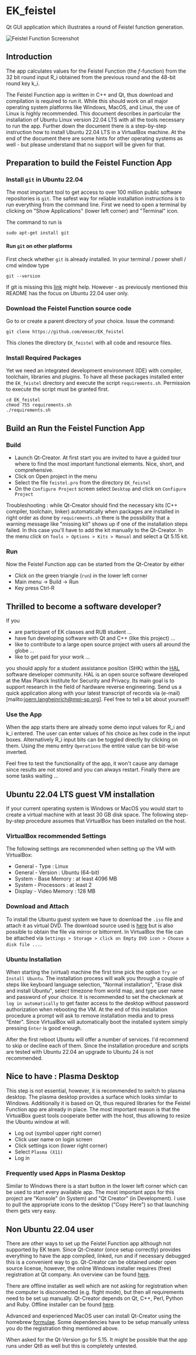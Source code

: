 # EK_feistel
Qt GUI application which illustrates a round of Feistel function generation.

![Feistel Function Screenshot](https://github.com/emsec/EK_feistel/blob/main/doc/screenshot.png "Feistel Function Screenshot")

## Introduction
The app calculates values for the Feistel Function (the _f_-function) from the 32 bit round input R_i obtained from the previous round and the 48-bit round key k_i.

The Feistel Function app is written in C++ and Qt, thus download and compilation is required to run it. While this should work on all major operating system platforms like Windows, MacOS, and Linux, the use of Linux is highly recommended. This document describes in particular the installation of Ubuntu Linux version 22.04 LTS with all the tools necessary to run the app. Further down the document there is a step-by-step instruction how to install Ubuntu 22.04 LTS in a VirtualBox machine. At the end of the document there are some hints for other operating systems as well - but please understand that no support will be given for that.

## Preparation to build the Feistel Function App
### Install `git` in Ubuntu 22.04
The most important tool to get access to over 100 million public software repositories is `git`. The safest way for reliable installation instructions is to run everything from the command line. First we need to open a terminal by clicking on "Show Applications" (lower left corner) and "Terminal" icon.

The command to run is
``` shell
sudo apt-get install git
```

#### Run `git` on other platforms
First check whether `git` is already installed. In your terminal / power shell / cmd window type
``` shell
git --version
```
If git is missing this [link](https://git-scm.com/book/en/v2/Getting-Started-Installing-Git) might help. However - as previously mentioned this README has the focus on Ubuntu 22.04 user only.

### Download the Feistel Function source code
Go to or create a parent directory of your choice. Issue the command:
``` shell
git clone https://github.com/emsec/EK_feistel
```
This clones the directory `EK_feistel` with all code and resource files.

### Install Required Packages
Yet we need an integrated development environment (IDE) with compiler, toolchain, libraries and plugins. To have all these packages installed enter the `EK_feistel` directory and execute the script `requirements.sh`. Permission to execute the script must be granted first.
``` shell
cd EK_feistel
chmod 755 requirements.sh
./requirements.sh
```

## Build an Run the Feistel Function App
### Build
* Launch Qt-Creator. At first start you are invited to have a guided tour where to find the most important functional elements. Nice, short, and comprehensive. 
* Click on Open project in the menu
* Select the file `feistel.pro` from the directory `EK_feistel`
* On the `Configure Project` screen select `Desktop` and click on `Configure Project`

Troubleshooting : while Qt-Creator should find the necessary kits (C++ compiler, toolchain, linker) automatically when packages are installed in right order as done by `requirements.sh` there is the possibility that a warning message like "missing kit" shows up if one of the installation steps failed. In this case you'll have to add the kit manually to the Qt-Creator. In the menu click on `Tools > Options > Kits > Manual` and select a Qt 5.15 kit.

### Run
Now the Feistel Function app can be started from the Qt-Creator by either
* Click on the green triangle (`run`) in the lower left corner
* Main menu -> Build -> Run
* Key press Ctrl-R

## Thrilled to become a software developer?
If you
* are participant of EK classes and RUB student ...
* have fun developing software with Qt and C++ (like this project) ...
* like to contribute to a large open source project with users all around the globe ...
* like to get paid for your work ...

you should apply for a student assistance position (SHK) within the [HAL](https://github.com/emsec/hal) software developer community. HAL is an open source software developed at the Max Planck Institute for Security and Privacy. Its main goal is to support research in the field of hardware reverse engineering.  Send us a quick application along with your latest transcript of records via (e-mail)[mailto:joern.langheinrich@mpi-sp.org]. Feel free to tell a bit about yourself!

### Use the App
When the app starts there are already some demo input values for R_i and k_i entered. The user can enter values of his choice as hex code in the input boxes. Alternatively R_i input bits can be toggled directly by clicking on them. Using the menu entry `Operations` the entire value can be bit-wise inverted.

Feel free to test the functionality of the app, it won't cause any damage since results are not stored and you can always restart.
Finally there are some tasks waiting ...

## Ubuntu 22.04 LTS guest VM installation
If your current operating system is Windows or MacOS you would start to create a virtual machine with at least 30 GB disk space. The following step-by-step procedure assumes that VirtualBox has been installed on the host.

### VirtualBox recommended Settings
The following settings are recommended when setting up the VM with VirtualBox:
* General - Type : Linux
* General - Version : Ubuntu (64-bit)
* System - Base Memory : at least 4096 MB
* System - Processors : at least 2
* Display - Video Memory : 128 MB

### Download and Attach
To install the Ubuntu guest system we have to download the `.iso` file and attach it as virtual DVD. The download source used is [here](https://releases.ubuntu.com/jammy/ubuntu-22.04.5-desktop-amd64.iso) but is also possible to obtain the file via mirror or bittorrent. In VirtualBox the file can be attached via `Settings > Storage > click on Empty DVD icon > Choose a disk file ...`.

### Ubuntu Installation
When starting the (virtual) machine the first time pick the option `Try or Install Ubuntu`. The installation process will walk you through a couple of steps like keyboard language selection, "Normal installation", "Erase disk and install Ubuntu", select timezone from world map, and type user name and password of your choice. It is recommended to set the checkmark at `log in automatically` to get faster access to the desktop without password authorization when rebooting the VM. At the end of this installation procedure a prompt will ask to remove installation media and to press "Enter". Since VirtualBox will automatically boot the installed system simply pressing `Enter` is good enough.

After the first reboot Ubuntu will offer a number of services. I'd recommend to skip or decline each of them. Since the installation procedure and scripts are tested with Ubuntu 22.04 an upgrade to Ubuntu 24 is not recommended.

## Nice to have : Plasma Desktop
This step is not essential, however, it is recommended to switch to plasma desktop. The plasma desktop provides a surface which looks similar to Windows. Additionally it is based on Qt, thus required libraries for the Feistel Function app are already in place. The most important reason is that the VirtualBox guest tools cooperate better with the host, thus allowing to resize the Ubuntu window at will.
* Log out (symbol upper right corner)
* Click user name on login screen
* Click settings icon (lower right corner)
* Select `Plasma (X11)`
* Log in

### Frequently used Apps in Plasma Desktop
Similar to Windows there is a start button in the lower left corner which can be used to start every available app. The most important apps for this project are "Konsole" (in System) and "Qt Creator" (in Development). I use to pull the appropriate icons to the desktop ("Copy Here") so that launching them gets very easy.


## Non Ubuntu 22.04 user
There are other ways to set up the Feistel Function app although not supported by EK team. Since Qt-Creator (once setup correctly) provides everything to have the app compiled, linked, run and if necessary debugged this is a convenient way to go. Qt-Creator can be obtained under open source license, however, the online Windows installer requires (free) registration at Qt company. An overview can be found [here](https://doc.qt.io/qtcreator/creator-overview.html).

There are offline installer as well which are not asking for registration when the computer is disconnected (e.g. flight mode), but then all requirements need to be set up manually. Qt-Creator depends on Qt, C++, Perl, Python and Ruby. Offline installer can be found [here](https://www.qt.io/offline-installers). 

Advanced and experienced MacOS user can install Qt-Creator using the homebrew [formulae](https://formulae.brew.sh/cask/qt-creator). Some dependencies have to be setup manually unless you do the registration thing mentioned above.

When asked for the Qt-Version go for 5.15. It might be possible that the app runs under Qt6 as well but this is completely untested.


